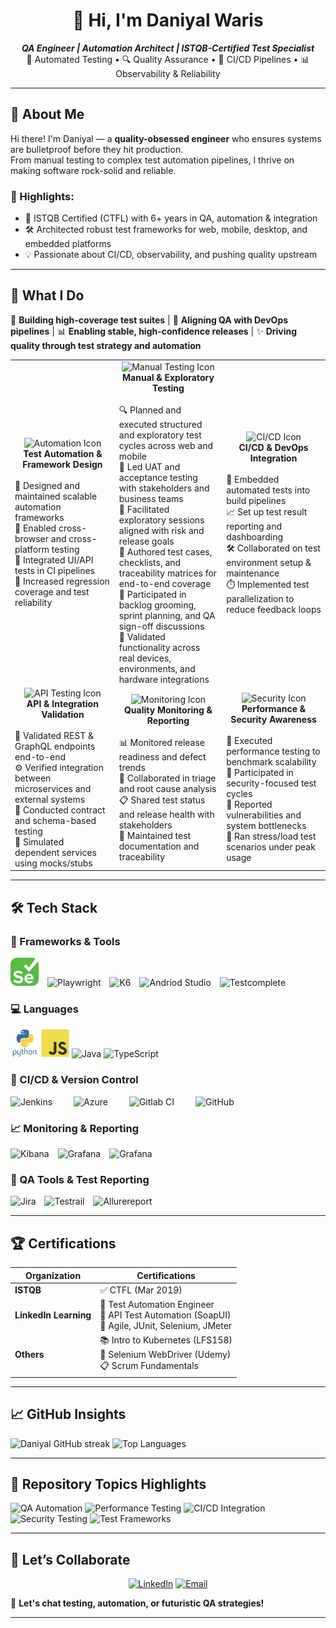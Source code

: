 <!--
  👋 Hello, I'm Daniyal Waris!
  QA Engineer ensuring delivery of high-reliability software and systems.
-->

<h1 align="center">👋 Hi, I'm Daniyal Waris</h1>
<p align="center">
  <em><strong>QA Engineer | Automation Architect | ISTQB-Certified Test Specialist</strong></em><br/>
  🧪 Automated Testing • 🔍 Quality Assurance • 🔄 CI/CD Pipelines • 📊 Observability & Reliability
</p>

---

## 🚀 About Me

Hi there! I'm Daniyal — a **quality-obsessed engineer** who ensures systems are bulletproof before they hit production.  
From manual testing to complex test automation pipelines, I thrive on making software rock-solid and reliable.  

### 🔑 Highlights:
- 🏅 ISTQB Certified (CTFL) with 6+ years in QA, automation & integration  
- 🛠️ Architected robust test frameworks for web, mobile, desktop, and embedded platforms  
- 💡 Passionate about CI/CD, observability, and pushing quality upstream  

---

## 💼 What I Do

🧪 **Building high-coverage test suites** | 🤝 **Aligning QA with DevOps pipelines** | 📊 **Enabling stable, high-confidence releases** | ✨ **Driving quality through test strategy and automation**


<table>
  <tr>
    <td align="center" width="320" height="220">
      <img src="https://cdn-icons-png.flaticon.com/128/18573/18573703.png" width="50" alt="Automation Icon"/><br>
      <strong>Test Automation & Framework Design</strong><br><br>
      <div align="left">
        📌 Designed and maintained scalable automation frameworks<br>
        📌 Enabled cross-browser and cross-platform testing<br>
        📌 Integrated UI/API tests in CI pipelines<br>
        📌 Increased regression coverage and test reliability
      </div>
    </td>
    <td align="center" width="320" height="220">
      <img src="https://cdn-icons-png.flaticon.com/128/3281/3281329.png" width="50" alt="Manual Testing Icon"/><br>
      <strong>Manual & Exploratory Testing</strong><br><br>
      <div align="left">
        🔍 Planned and executed structured and exploratory test cycles across web and mobile<br>
        🧭 Led UAT and acceptance testing with stakeholders and business teams<br>
        🧪 Facilitated exploratory sessions aligned with risk and release goals<br>
        📝 Authored test cases, checklists, and traceability matrices for end-to-end coverage<br>
        🧠 Participated in backlog grooming, sprint planning, and QA sign-off discussions<br>
        🔧 Validated functionality across real devices, environments, and hardware integrations
      </div>
    </td>
    <td align="center" width="320" height="220">
      <img src="https://cdn-icons-png.flaticon.com/128/11518/11518711.png" width="50" alt="CI/CD Icon"/><br>
      <strong>CI/CD & DevOps Integration</strong><br><br>
      <div align="left">
        🔄 Embedded automated tests into build pipelines<br>
        📈 Set up test result reporting and dashboarding<br>
        🛠️ Collaborated on test environment setup & maintenance<br>
        ⏱️ Implemented test parallelization to reduce feedback loops
      </div>
    </td>
  </tr>
  <tr>
    <td align="center" width="320" height="220">
      <img src="https://cdn-icons-png.flaticon.com/128/18889/18889881.png" width="50" alt="API Testing Icon"/><br>
      <strong>API & Integration Validation</strong><br><br>
      <div align="left">
        🔗 Validated REST & GraphQL endpoints end-to-end<br>
        ⚙️ Verified integration between microservices and external systems<br>
        🧾 Conducted contract and schema-based testing<br>
        🚦 Simulated dependent services using mocks/stubs
      </div>
    </td>
    <td align="center" width="320" height="220">
      <img src="https://cdn-icons-png.flaticon.com/128/15165/15165488.png" width="50" alt="Monitoring Icon"/><br>
      <strong>Quality Monitoring & Reporting</strong><br><br>
      <div align="left">
        📊 Monitored release readiness and defect trends<br>
        🧩 Collaborated in triage and root cause analysis<br>
        📋 Shared test status and release health with stakeholders<br>
        📂 Maintained test documentation and traceability
      </div>
    </td>
    <td align="center" width="320" height="220">
      <img src="https://cdn-icons-png.flaticon.com/128/2910/2910795.png" width="50" alt="Security Icon"/><br>
      <strong>Performance & Security Awareness</strong><br><br>
      <div align="left">
        🚀 Executed performance testing to benchmark scalability<br>
        🔐 Participated in security-focused test cycles<br>
        🧯 Reported vulnerabilities and system bottlenecks<br>
        🧪 Ran stress/load test scenarios under peak usage
      </div>
    </td>
  </tr>
</table>

---

## 🛠️ Tech Stack

<h3> 🧪 Frameworks & Tools  </h3>
<p align="left">
<img src="https://raw.githubusercontent.com/tandpfun/skill-icons/65dea6c4eaca7da319e552c09f4cf5a9a8dab2c8/icons/Selenium.svg" alt="Selenium" width="45" height="45" style="margin-right: 10px;"/>
<img src="https://cdn.jsdelivr.net/gh/devicons/devicon@latest/icons/playwright/playwright-original.svg" alt="Playwright" width="45" height="45" style="margin-right: 10px;"/>
<img src="https://cdn.jsdelivr.net/gh/devicons/devicon@latest/icons/k6/k6-original.svg" alt="K6" width="45" height="45" style="margin-right: 10px;"/>
<img src="https://cdn.jsdelivr.net/gh/devicons/devicon@latest/icons/androidstudio/androidstudio-original-wordmark.svg" alt="Andriod Studio" width="45" height="45" style="margin-right: 10px;"/>
<img src="https://www.vectorlogo.zone/logos/smartbear/smartbear-ar21.svg" alt="Testcomplete" width="50" height="45" style="margin-right: 10px;"/>
</p>

<h3> 💻 Languages  </h3>
<p align="left">
<img src="https://raw.githubusercontent.com/devicons/devicon/master/icons/python/python-original-wordmark.svg" alt="Python" width="45" height="45"/>
<img src="https://raw.githubusercontent.com/devicons/devicon/master/icons/javascript/javascript-original.svg" alt="Javascript" width="45" height="45" /> 
<img src="https://www.vectorlogo.zone/logos/java/java-ar21.svg" alt="Java" width="45" height="45" /> 
<img src="https://www.vectorlogo.zone/logos/typescriptlang/typescriptlang-icon.svg" alt="TypeScript" width="45" height="45" /> 
</p>

<h3> 🔄 CI/CD & Version Control  </h3>
<p align="left">
<img src="https://www.vectorlogo.zone/logos/jenkins/jenkins-ar21.svg" alt="Jenkins" width="45" height="45" style="margin-right: 30px;"/>
<img src="https://cdn.jsdelivr.net/gh/devicons/devicon@latest/icons/azuredevops/azuredevops-original.svg" alt="Azure" width="45" height="45" style="margin-right: 30px;"/>
<img src="https://www.vectorlogo.zone/logos/gitlab/gitlab-ar21.svg" alt="Gitlab CI" width="45" height="45" style="margin-right: 30px;"/>    
<img src="https://www.vectorlogo.zone/logos/github/github-ar21.svg" alt="GitHub" width="45" height="45" style="margin-right: 30px;"/>          
</p>

<h3> 📈 Monitoring & Reporting  </h3>
<p align="left">
<img src="https://www.vectorlogo.zone/logos/elasticco_kibana/elasticco_kibana-ar21.svg" alt="Kibana" width="45" height="45" style="margin-right: 10px;"/>     
<img src="https://www.vectorlogo.zone/logos/grafana/grafana-ar21.svg" alt="Grafana" width="45" height="45" style="margin-right: 10px;"/>    
<img src="https://www.vectorlogo.zone/logos/prometheusio/prometheusio-ar21.svg" alt="Grafana" width="45" height="45" style="margin-right: 10px;"/>  
</p>


<h3> 🧪 QA Tools & Test Reporting </h3>
<p align="left">
<img src="https://www.vectorlogo.zone/logos/atlassian_jira/atlassian_jira-ar21.svg" alt="Jira" width="45" height="45" style="margin-right: 10px;"/>     
<img src="https://cdn.brandfetch.io/idylTcVOhZ/theme/light/logo.svg?c=1dxbfHSJFAPEGdCLU4o5B" alt="Testrail" width="45" height="45" style="margin-right: 10px;"/>    
<img src="https://camo.githubusercontent.com/e8c35be9136635c1b2e2b22b112e02ef1fb9e9434970df18d84071a2e714d3e0/68747470733a2f2f616c6c7572657265706f72742e6f72672f7075626c69632f696d672f616c6c7572652d7265706f72742e737667" alt="Allurereport" width="45" height="45" style="margin-right: 10px;"/>  
</p>



---

## 🏆 Certifications

| Organization          | Certifications |
|-----------------------|----------------|
| **ISTQB**             | ✅ CTFL (Mar 2019) |
| **LinkedIn Learning** | 🔹 Test Automation Engineer<br>🔹 API Test Automation (SoapUI)<br>🔹 Agile, JUnit, Selenium, JMeter |
| **Others**            | 📚 Intro to Kubernetes (LFS158)<br>📘 Selenium WebDriver (Udemy)<br>📋 Scrum Fundamentals |

---

## 📈 GitHub Insights

<div align="left">
  <img src="https://github-readme-streak-stats.herokuapp.com/?user=daniyalwaris&theme=radical" alt="Daniyal GitHub streak" />
  <img src="https://github-readme-stats.vercel.app/api/top-langs/?username=daniyalwaris&layout=compact&theme=radical" alt="Top Languages" />
</div>

---

## 🚀 Repository Topics Highlights

![QA Automation](https://img.shields.io/badge/QA%20Automation-5-green?style=for-the-badge)
![Performance Testing](https://img.shields.io/badge/Performance%20Testing-2-orange?style=for-the-badge)
![CI/CD Integration](https://img.shields.io/badge/CI%2FCD-4-blue?style=for-the-badge)
![Security Testing](https://img.shields.io/badge/Security%20Testing-1-red?style=for-the-badge)
![Test Frameworks](https://img.shields.io/badge/Test%20Frameworks-3-purple?style=for-the-badge)

---

## 🤝 Let’s Collaborate

<p align="center">
  <a href="https://linkedin.com/in/daniyalwaris" target="_blank"><img src="https://img.shields.io/badge/LinkedIn-0077B5?logo=linkedin&logoColor=white" alt="LinkedIn"/></a>
  <a href="mailto:daniyalwaris92@gmail.com"><img src="https://img.shields.io/badge/Email-D14836?logo=gmail&logoColor=white" alt="Email"/></a>
</p>

💬 **Let's chat testing, automation, or futuristic QA strategies!**  

---

